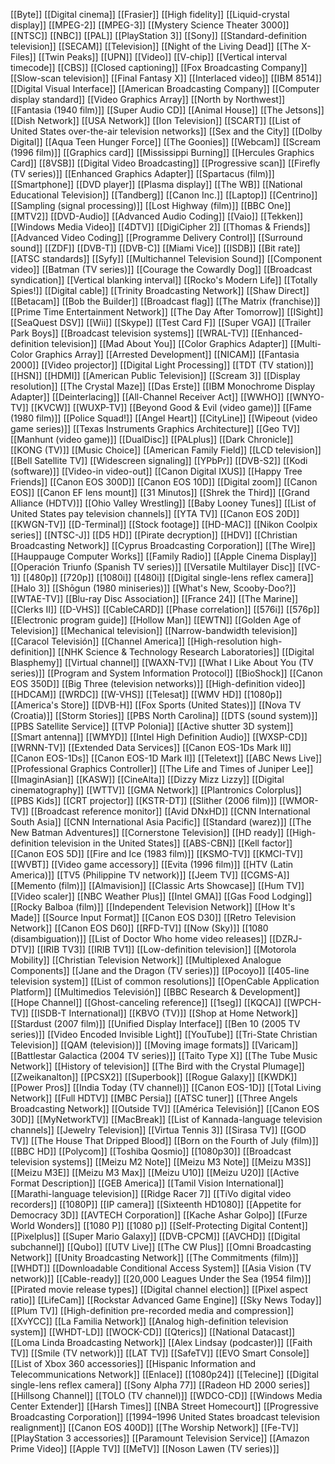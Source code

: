 [[Byte]]
[[Digital cinema]]
[[Frasier]]
[[High fidelity]]
[[Liquid-crystal display]]
[[MPEG-2]]
[[MPEG-3]]
[[Mystery Science Theater 3000]]
[[NTSC]]
[[NBC]]
[[PAL]]
[[PlayStation 3]]
[[Sony]]
[[Standard-definition television]]
[[SECAM]]
[[Television]]
[[Night of the Living Dead]]
[[The X-Files]]
[[Twin Peaks]]
[[UPN]]
[[Video]]
[[V-chip]]
[[Vertical interval timecode]]
[[CBS]]
[[Closed captioning]]
[[Fox Broadcasting Company]]
[[Slow-scan television]]
[[Final Fantasy X]]
[[Interlaced video]]
[[IBM 8514]]
[[Digital Visual Interface]]
[[American Broadcasting Company]]
[[Computer display standard]]
[[Video Graphics Array]]
[[North by Northwest]]
[[Fantasia (1940 film)]]
[[Super Audio CD]]
[[Animal House]]
[[The Jetsons]]
[[Dish Network]]
[[USA Network]]
[[Ion Television]]
[[SCART]]
[[List of United States over-the-air television networks]]
[[Sex and the City]]
[[Dolby Digital]]
[[Aqua Teen Hunger Force]]
[[The Goonies]]
[[Webcam]]
[[Scream (1996 film)]]
[[Graphics card]]
[[Mississippi Burning]]
[[Hercules Graphics Card]]
[[8VSB]]
[[Digital Video Broadcasting]]
[[Progressive scan]]
[[Firefly (TV series)]]
[[Enhanced Graphics Adapter]]
[[Spartacus (film)]]
[[Smartphone]]
[[DVD player]]
[[Plasma display]]
[[The WB]]
[[National Educational Television]]
[[Tandberg]]
[[Canon Inc.]]
[[Laptop]]
[[Centrino]]
[[Sampling (signal processing)]]
[[Lost Highway (film)]]
[[BBC One]]
[[MTV2]]
[[DVD-Audio]]
[[Advanced Audio Coding]]
[[Vaio]]
[[Tekken]]
[[Windows Media Video]]
[[4DTV]]
[[DigiCipher 2]]
[[Thomas & Friends]]
[[Advanced Video Coding]]
[[Programme Delivery Control]]
[[Surround sound]]
[[ZDF]]
[[DVB-T]]
[[DVB-C]]
[[Miami Vice]]
[[ISDB]]
[[Bit rate]]
[[ATSC standards]]
[[Syfy]]
[[Multichannel Television Sound]]
[[Component video]]
[[Batman (TV series)]]
[[Courage the Cowardly Dog]]
[[Broadcast syndication]]
[[Vertical blanking interval]]
[[Rocko's Modern Life]]
[[Totally Spies!]]
[[Digital cable]]
[[Trinity Broadcasting Network]]
[[Shaw Direct]]
[[Betacam]]
[[Bob the Builder]]
[[Broadcast flag]]
[[The Matrix (franchise)]]
[[Prime Time Entertainment Network]]
[[The Day After Tomorrow]]
[[ISight]]
[[SeaQuest DSV]]
[[Wii]]
[[Skype]]
[[Test Card F]]
[[Super VGA]]
[[Trailer Park Boys]]
[[Broadcast television systems]]
[[WRAL-TV]]
[[Enhanced-definition television]]
[[Mad About You]]
[[Color Graphics Adapter]]
[[Multi-Color Graphics Array]]
[[Arrested Development]]
[[NICAM]]
[[Fantasia 2000]]
[[Video projector]]
[[Digital Light Processing]]
[[TDT (TV station)]]
[[HSN]]
[[HDMI]]
[[American Public Television]]
[[Scream 3]]
[[Display resolution]]
[[The Crystal Maze]]
[[Das Erste]]
[[IBM Monochrome Display Adapter]]
[[Deinterlacing]]
[[All-Channel Receiver Act]]
[[WWHO]]
[[WNYO-TV]]
[[KVCW]]
[[WUXP-TV]]
[[Beyond Good & Evil (video game)]]
[[Fame (1980 film)]]
[[Police Squad!]]
[[Angel Heart]]
[[CityLine]]
[[Wipeout (video game series)]]
[[Texas Instruments Graphics Architecture]]
[[Geo TV]]
[[Manhunt (video game)]]
[[DualDisc]]
[[PALplus]]
[[Dark Chronicle]]
[[KONG (TV)]]
[[Music Choice]]
[[American Family Field]]
[[LCD television]]
[[Bell Satellite TV]]
[[Widescreen signaling]]
[[YPbPr]]
[[DVB-S2]]
[[Kodi (software)]]
[[Video-in video-out]]
[[Canon Digital IXUS]]
[[Happy Tree Friends]]
[[Canon EOS 300D]]
[[Canon EOS 10D]]
[[Digital zoom]]
[[Canon EOS]]
[[Canon EF lens mount]]
[[31 Minutos]]
[[Shrek the Third]]
[[Grand Alliance (HDTV)]]
[[Ohio Valley Wrestling]]
[[Baby Looney Tunes]]
[[List of United States pay television channels]]
[[YTA TV]]
[[Canon EOS 20D]]
[[KWGN-TV]]
[[D-Terminal]]
[[Stock footage]]
[[HD-MAC]]
[[Nikon Coolpix series]]
[[NTSC-J]]
[[D5 HD]]
[[Pirate decryption]]
[[HDV]]
[[Christian Broadcasting Network]]
[[Cyprus Broadcasting Corporation]]
[[The Wire]]
[[Hauppauge Computer Works]]
[[Family Radio]]
[[Apple Cinema Display]]
[[Operación Triunfo (Spanish TV series)]]
[[Versatile Multilayer Disc]]
[[VC-1]]
[[480p]]
[[720p]]
[[1080i]]
[[480i]]
[[Digital single-lens reflex camera]]
[[Halo 3]]
[[Shōgun (1980 miniseries)]]
[[What's New, Scooby-Doo?]]
[[WTAE-TV]]
[[Blu-ray Disc Association]]
[[France 24]]
[[The Marine]]
[[Clerks II]]
[[D-VHS]]
[[CableCARD]]
[[Phase correlation]]
[[576i]]
[[576p]]
[[Electronic program guide]]
[[Hollow Man]]
[[EWTN]]
[[Golden Age of Television]]
[[Mechanical television]]
[[Narrow-bandwidth television]]
[[Caracol Televisión]]
[[Channel America]]
[[High-resolution high-definition]]
[[NHK Science & Technology Research Laboratories]]
[[Digital Blasphemy]]
[[Virtual channel]]
[[WAXN-TV]]
[[What I Like About You (TV series)]]
[[Program and System Information Protocol]]
[[BioShock]]
[[Canon EOS 350D]]
[[Big Three (television networks)]]
[[High-definition video]]
[[HDCAM]]
[[WRDC]]
[[W-VHS]]
[[Telesat]]
[[WMV HD]]
[[1080p]]
[[America's Store]]
[[DVB-H]]
[[Fox Sports (United States)]]
[[Nova TV (Croatia)]]
[[Storm Stories]]
[[PBS North Carolina]]
[[DTS (sound system)]]
[[PBS Satellite Service]]
[[TVP Polonia]]
[[Active shutter 3D system]]
[[Smart antenna]]
[[WMYD]]
[[Intel High Definition Audio]]
[[WXSP-CD]]
[[WRNN-TV]]
[[Extended Data Services]]
[[Canon EOS-1Ds Mark II]]
[[Canon EOS-1Ds]]
[[Canon EOS-1D Mark II]]
[[Teletext]]
[[ABC News Live]]
[[Professional Graphics Controller]]
[[The Life and Times of Juniper Lee]]
[[ImaginAsian]]
[[KASW]]
[[CineAlta]]
[[Dizzy Mizz Lizzy]]
[[Digital cinematography]]
[[WTTV]]
[[GMA Network]]
[[Plantronics Colorplus]]
[[PBS Kids]]
[[CRT projector]]
[[KSTR-DT]]
[[Slither (2006 film)]]
[[WMOR-TV]]
[[Broadcast reference monitor]]
[[Avid DNxHD]]
[[CNN International South Asia]]
[[CNN International Asia Pacific]]
[[Standard (warez)]]
[[The New Batman Adventures]]
[[Cornerstone Television]]
[[HD ready]]
[[High-definition television in the United States]]
[[ABS-CBN]]
[[Kell factor]]
[[Canon EOS 5D]]
[[Fire and Ice (1983 film)]]
[[KSMO-TV]]
[[KMCI-TV]]
[[WVBT]]
[[Video game accessory]]
[[Evita (1996 film)]]
[[HTV (Latin America)]]
[[TV5 (Philippine TV network)]]
[[Jeem TV]]
[[CGMS-A]]
[[Memento (film)]]
[[Almavision]]
[[Classic Arts Showcase]]
[[Hum TV]]
[[Video scaler]]
[[NBC Weather Plus]]
[[Intel GMA]]
[[Gas Food Lodging]]
[[Rocky Balboa (film)]]
[[Independent Television Network]]
[[How It's Made]]
[[Source Input Format]]
[[Canon EOS D30]]
[[Retro Television Network]]
[[Canon EOS D60]]
[[RFD-TV]]
[[Now (Sky)]]
[[1080 (disambiguation)]]
[[List of Doctor Who home video releases]]
[[DZRJ-DTV]]
[[IRIB TV3]]
[[IRIB TV1]]
[[Low-definition television]]
[[Motorola Mobility]]
[[Christian Television Network]]
[[Multiplexed Analogue Components]]
[[Jane and the Dragon (TV series)]]
[[Pocoyo]]
[[405-line television system]]
[[List of common resolutions]]
[[OpenCable Application Platform]]
[[Multimedios Televisión]]
[[BBC Research & Development]]
[[Hope Channel]]
[[Ghost-canceling reference]]
[[1seg]]
[[KQCA]]
[[WPCH-TV]]
[[ISDB-T International]]
[[KBVO (TV)]]
[[Shop at Home Network]]
[[Stardust (2007 film)]]
[[Unified Display Interface]]
[[Ben 10 (2005 TV series)]]
[[Video Encoded Invisible Light]]
[[YouTube]]
[[Tri-State Christian Television]]
[[QAM (television)]]
[[Moving image formats]]
[[Varicam]]
[[Battlestar Galactica (2004 TV series)]]
[[Taito Type X]]
[[The Tube Music Network]]
[[History of television]]
[[The Bird with the Crystal Plumage]]
[[Zweikanalton]]
[[PCSX2]]
[[Superbook]]
[[Rogue Galaxy]]
[[KWDK]]
[[Power Pros]]
[[India Today (TV channel)]]
[[Canon EOS-1D]]
[[Total Living Network]]
[[Full HDTV]]
[[MBC Persia]]
[[ATSC tuner]]
[[Three Angels Broadcasting Network]]
[[Outside TV]]
[[América Televisión]]
[[Canon EOS 30D]]
[[MyNetworkTV]]
[[MacBreak]]
[[List of Kannada-language television channels]]
[[Jewelry Television]]
[[Virtua Tennis 3]]
[[Sirasa TV]]
[[GOD TV]]
[[The House That Dripped Blood]]
[[Born on the Fourth of July (film)]]
[[BBC HD]]
[[Polycom]]
[[Toshiba Qosmio]]
[[1080p30]]
[[Broadcast television systems]]
[[Meizu M2 Note]]
[[Meizu M3 Note]]
[[Meizu M3S]]
[[Meizu M3E]]
[[Meizu M3 Max]]
[[Meizu U10]]
[[Meizu U20]]
[[Active Format Description]]
[[GEB America]]
[[Tamil Vision International]]
[[Marathi-language television]]
[[Ridge Racer 7]]
[[TiVo digital video recorders]]
[[1080P]]
[[IP camera]]
[[Sixteenth HD1080]]
[[Appetite for Democracy 3D]]
[[AVTECH Corporation]]
[[Kache Ashar Golpo]]
[[Furze World Wonders]]
[[1080 P]]
[[1080 p]]
[[Self-Protecting Digital Content]]
[[Pixelplus]]
[[Super Mario Galaxy]]
[[DVB-CPCM]]
[[AVCHD]]
[[Digital subchannel]]
[[Qubo]]
[[UTV Live]]
[[The CW Plus]]
[[Omni Broadcasting Network]]
[[Unity Broadcasting Network]]
[[The Commitments (film)]]
[[WHDT]]
[[Downloadable Conditional Access System]]
[[Asia Vision (TV network)]]
[[Cable-ready]]
[[20,000 Leagues Under the Sea (1954 film)]]
[[Pirated movie release types]]
[[Digital channel election]]
[[Pixel aspect ratio]]
[[LifeCam]]
[[Rockstar Advanced Game Engine]]
[[Sky News Today]]
[[Plum TV]]
[[High-definition pre-recorded media and compression]]
[[XvYCC]]
[[La Familia Network]]
[[Analog high-definition television system]]
[[WHDT-LD]]
[[WOCK-CD]]
[[Qterics]]
[[National Datacast]]
[[Loma Linda Broadcasting Network]]
[[Alex Lindsay (podcaster)]]
[[Faith TV]]
[[Smile (TV network)]]
[[LAT TV]]
[[SafeTV]]
[[EVO Smart Console]]
[[List of Xbox 360 accessories]]
[[Hispanic Information and Telecommunications Network]]
[[Enlace]]
[[1080p24]]
[[Telecine]]
[[Digital single-lens reflex camera]]
[[Sony Alpha 77]]
[[Radeon HD 2000 series]]
[[Hillsong Channel]]
[[TOLO (TV channel)]]
[[WDCO-CD]]
[[Windows Media Center Extender]]
[[Harsh Times]]
[[NBA Street Homecourt]]
[[Progressive Broadcasting Corporation]]
[[1994–1996 United States broadcast television realignment]]
[[Canon EOS 400D]]
[[The Worship Network]]
[[Fe-TV]]
[[PlayStation 3 accessories]]
[[Paramount Television Service]]
[[Amazon Prime Video]]
[[Apple TV]]
[[MeTV]]
[[Noson Lawen (TV series)]]
